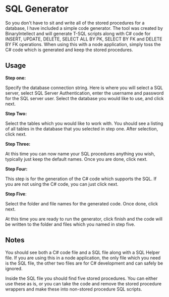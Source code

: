 # SQL Generator #

So you don't have to sit and write all of the stored procedures for a database, I have included a simple code generator. The tool was created by BinaryIntellect and will generate T-SQL scripts along with C# code for INSERT, UPDATE, DELETE, SELECT ALL BY PK, SELECT BY FK and DELETE BY FK operations. When using this with a node application, simply toss the C# code which is generated and keep the stored procedures.  

## Usage ##

**Step one:** 

Specify the database connection string. Here is where you will select a SQL server, select SQL Server Authentication, enter the username and password for the SQL server user. Select the database you would like to use, and click next. 

**Step Two:**

Select the tables which you would like to work with. You should see a listing of all tables in the database that you selected in step one. After selection, click next.

**Step Three:**

At this time you can now name your SQL procedures anything you wish, typically just keep the default names. Once you are done, click next. 

**Step Four:**

This step is for the generation of the C# code which supports the SQL. If you are not using the C# code, you can just click next. 

**Step Five**:

Select the folder and file names for the generated code. Once done, click next. 

At this time you are ready to run the generator, click finish and the code will be written to the folder and files which  you named in step five. 


## Notes ##

You should see both a C# code file and a SQL file along with a SQL Helper file. If you are using this in a node application, the only file which you need is the SQL file, the other two files are for C# development and can safely be ignored. 

Inside the SQL file you should find five stored procedures. You can either use these as is, or you can take the code and remove the stored procedure wrappers and make these into non-stored procedure SQL scripts. 
